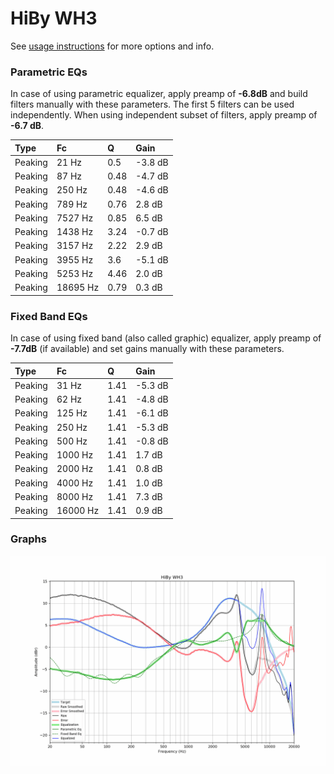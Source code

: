 # HiBy WH3
See [usage instructions](https://github.com/jaakkopasanen/AutoEq#usage) for more options and info.

### Parametric EQs
In case of using parametric equalizer, apply preamp of **-6.8dB** and build filters manually
with these parameters. The first 5 filters can be used independently.
When using independent subset of filters, apply preamp of **-6.7 dB**.

| Type    | Fc       |    Q | Gain    |
|:--------|:---------|:-----|:--------|
| Peaking | 21 Hz    | 0.5  | -3.8 dB |
| Peaking | 87 Hz    | 0.48 | -4.7 dB |
| Peaking | 250 Hz   | 0.48 | -4.6 dB |
| Peaking | 789 Hz   | 0.76 | 2.8 dB  |
| Peaking | 7527 Hz  | 0.85 | 6.5 dB  |
| Peaking | 1438 Hz  | 3.24 | -0.7 dB |
| Peaking | 3157 Hz  | 2.22 | 2.9 dB  |
| Peaking | 3955 Hz  | 3.6  | -5.1 dB |
| Peaking | 5253 Hz  | 4.46 | 2.0 dB  |
| Peaking | 18695 Hz | 0.79 | 0.3 dB  |

### Fixed Band EQs
In case of using fixed band (also called graphic) equalizer, apply preamp of **-7.7dB**
(if available) and set gains manually with these parameters.

| Type    | Fc       |    Q | Gain    |
|:--------|:---------|:-----|:--------|
| Peaking | 31 Hz    | 1.41 | -5.3 dB |
| Peaking | 62 Hz    | 1.41 | -4.8 dB |
| Peaking | 125 Hz   | 1.41 | -6.1 dB |
| Peaking | 250 Hz   | 1.41 | -5.3 dB |
| Peaking | 500 Hz   | 1.41 | -0.8 dB |
| Peaking | 1000 Hz  | 1.41 | 1.7 dB  |
| Peaking | 2000 Hz  | 1.41 | 0.8 dB  |
| Peaking | 4000 Hz  | 1.41 | 1.0 dB  |
| Peaking | 8000 Hz  | 1.41 | 7.3 dB  |
| Peaking | 16000 Hz | 1.41 | 0.9 dB  |

### Graphs
![](./HiBy%20WH3.png)